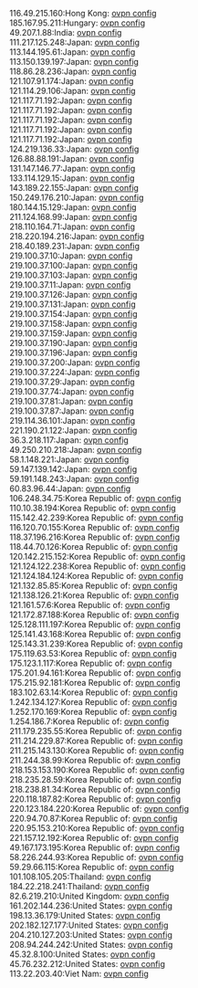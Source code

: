 116.49.215.160:Hong Kong: [ovpn config](vpn/116_49_215_160.ovpn)  
185.167.95.211:Hungary: [ovpn config](vpn/185_167_95_211.ovpn)  
49.207.1.88:India: [ovpn config](vpn/49_207_1_88.ovpn)  
111.217.125.248:Japan: [ovpn config](vpn/111_217_125_248.ovpn)  
113.144.195.61:Japan: [ovpn config](vpn/113_144_195_61.ovpn)  
113.150.139.197:Japan: [ovpn config](vpn/113_150_139_197.ovpn)  
118.86.28.236:Japan: [ovpn config](vpn/118_86_28_236.ovpn)  
121.107.91.174:Japan: [ovpn config](vpn/121_107_91_174.ovpn)  
121.114.29.106:Japan: [ovpn config](vpn/121_114_29_106.ovpn)  
121.117.71.192:Japan: [ovpn config](vpn/121_117_71_192.ovpn)  
121.117.71.192:Japan: [ovpn config](vpn/121_117_71_192.ovpn)  
121.117.71.192:Japan: [ovpn config](vpn/121_117_71_192.ovpn)  
121.117.71.192:Japan: [ovpn config](vpn/121_117_71_192.ovpn)  
121.117.71.192:Japan: [ovpn config](vpn/121_117_71_192.ovpn)  
124.219.136.33:Japan: [ovpn config](vpn/124_219_136_33.ovpn)  
126.88.88.191:Japan: [ovpn config](vpn/126_88_88_191.ovpn)  
131.147.146.77:Japan: [ovpn config](vpn/131_147_146_77.ovpn)  
133.114.129.15:Japan: [ovpn config](vpn/133_114_129_15.ovpn)  
143.189.22.155:Japan: [ovpn config](vpn/143_189_22_155.ovpn)  
150.249.176.210:Japan: [ovpn config](vpn/150_249_176_210.ovpn)  
180.144.15.129:Japan: [ovpn config](vpn/180_144_15_129.ovpn)  
211.124.168.99:Japan: [ovpn config](vpn/211_124_168_99.ovpn)  
218.110.164.71:Japan: [ovpn config](vpn/218_110_164_71.ovpn)  
218.220.194.216:Japan: [ovpn config](vpn/218_220_194_216.ovpn)  
218.40.189.231:Japan: [ovpn config](vpn/218_40_189_231.ovpn)  
219.100.37.10:Japan: [ovpn config](vpn/219_100_37_10.ovpn)  
219.100.37.100:Japan: [ovpn config](vpn/219_100_37_100.ovpn)  
219.100.37.103:Japan: [ovpn config](vpn/219_100_37_103.ovpn)  
219.100.37.11:Japan: [ovpn config](vpn/219_100_37_11.ovpn)  
219.100.37.126:Japan: [ovpn config](vpn/219_100_37_126.ovpn)  
219.100.37.131:Japan: [ovpn config](vpn/219_100_37_131.ovpn)  
219.100.37.154:Japan: [ovpn config](vpn/219_100_37_154.ovpn)  
219.100.37.158:Japan: [ovpn config](vpn/219_100_37_158.ovpn)  
219.100.37.159:Japan: [ovpn config](vpn/219_100_37_159.ovpn)  
219.100.37.190:Japan: [ovpn config](vpn/219_100_37_190.ovpn)  
219.100.37.196:Japan: [ovpn config](vpn/219_100_37_196.ovpn)  
219.100.37.200:Japan: [ovpn config](vpn/219_100_37_200.ovpn)  
219.100.37.224:Japan: [ovpn config](vpn/219_100_37_224.ovpn)  
219.100.37.29:Japan: [ovpn config](vpn/219_100_37_29.ovpn)  
219.100.37.74:Japan: [ovpn config](vpn/219_100_37_74.ovpn)  
219.100.37.81:Japan: [ovpn config](vpn/219_100_37_81.ovpn)  
219.100.37.87:Japan: [ovpn config](vpn/219_100_37_87.ovpn)  
219.114.36.101:Japan: [ovpn config](vpn/219_114_36_101.ovpn)  
221.190.21.122:Japan: [ovpn config](vpn/221_190_21_122.ovpn)  
36.3.218.117:Japan: [ovpn config](vpn/36_3_218_117.ovpn)  
49.250.210.218:Japan: [ovpn config](vpn/49_250_210_218.ovpn)  
58.1.148.221:Japan: [ovpn config](vpn/58_1_148_221.ovpn)  
59.147.139.142:Japan: [ovpn config](vpn/59_147_139_142.ovpn)  
59.191.148.243:Japan: [ovpn config](vpn/59_191_148_243.ovpn)  
60.83.96.44:Japan: [ovpn config](vpn/60_83_96_44.ovpn)  
106.248.34.75:Korea Republic of: [ovpn config](vpn/106_248_34_75.ovpn)  
110.10.38.194:Korea Republic of: [ovpn config](vpn/110_10_38_194.ovpn)  
115.142.42.239:Korea Republic of: [ovpn config](vpn/115_142_42_239.ovpn)  
116.120.70.155:Korea Republic of: [ovpn config](vpn/116_120_70_155.ovpn)  
118.37.196.216:Korea Republic of: [ovpn config](vpn/118_37_196_216.ovpn)  
118.44.70.126:Korea Republic of: [ovpn config](vpn/118_44_70_126.ovpn)  
120.142.215.152:Korea Republic of: [ovpn config](vpn/120_142_215_152.ovpn)  
121.124.122.238:Korea Republic of: [ovpn config](vpn/121_124_122_238.ovpn)  
121.124.184.124:Korea Republic of: [ovpn config](vpn/121_124_184_124.ovpn)  
121.132.85.85:Korea Republic of: [ovpn config](vpn/121_132_85_85.ovpn)  
121.138.126.21:Korea Republic of: [ovpn config](vpn/121_138_126_21.ovpn)  
121.161.57.6:Korea Republic of: [ovpn config](vpn/121_161_57_6.ovpn)  
121.172.87.188:Korea Republic of: [ovpn config](vpn/121_172_87_188.ovpn)  
125.128.111.197:Korea Republic of: [ovpn config](vpn/125_128_111_197.ovpn)  
125.141.43.168:Korea Republic of: [ovpn config](vpn/125_141_43_168.ovpn)  
125.143.31.239:Korea Republic of: [ovpn config](vpn/125_143_31_239.ovpn)  
175.119.63.53:Korea Republic of: [ovpn config](vpn/175_119_63_53.ovpn)  
175.123.1.117:Korea Republic of: [ovpn config](vpn/175_123_1_117.ovpn)  
175.201.94.161:Korea Republic of: [ovpn config](vpn/175_201_94_161.ovpn)  
175.215.92.181:Korea Republic of: [ovpn config](vpn/175_215_92_181.ovpn)  
183.102.63.14:Korea Republic of: [ovpn config](vpn/183_102_63_14.ovpn)  
1.242.134.127:Korea Republic of: [ovpn config](vpn/1_242_134_127.ovpn)  
1.252.170.169:Korea Republic of: [ovpn config](vpn/1_252_170_169.ovpn)  
1.254.186.7:Korea Republic of: [ovpn config](vpn/1_254_186_7.ovpn)  
211.179.235.55:Korea Republic of: [ovpn config](vpn/211_179_235_55.ovpn)  
211.214.229.87:Korea Republic of: [ovpn config](vpn/211_214_229_87.ovpn)  
211.215.143.130:Korea Republic of: [ovpn config](vpn/211_215_143_130.ovpn)  
211.244.38.99:Korea Republic of: [ovpn config](vpn/211_244_38_99.ovpn)  
218.153.153.190:Korea Republic of: [ovpn config](vpn/218_153_153_190.ovpn)  
218.235.28.59:Korea Republic of: [ovpn config](vpn/218_235_28_59.ovpn)  
218.238.81.34:Korea Republic of: [ovpn config](vpn/218_238_81_34.ovpn)  
220.118.187.82:Korea Republic of: [ovpn config](vpn/220_118_187_82.ovpn)  
220.123.184.220:Korea Republic of: [ovpn config](vpn/220_123_184_220.ovpn)  
220.94.70.87:Korea Republic of: [ovpn config](vpn/220_94_70_87.ovpn)  
220.95.153.210:Korea Republic of: [ovpn config](vpn/220_95_153_210.ovpn)  
221.157.12.192:Korea Republic of: [ovpn config](vpn/221_157_12_192.ovpn)  
49.167.173.195:Korea Republic of: [ovpn config](vpn/49_167_173_195.ovpn)  
58.226.244.93:Korea Republic of: [ovpn config](vpn/58_226_244_93.ovpn)  
59.29.66.115:Korea Republic of: [ovpn config](vpn/59_29_66_115.ovpn)  
101.108.105.205:Thailand: [ovpn config](vpn/101_108_105_205.ovpn)  
184.22.218.241:Thailand: [ovpn config](vpn/184_22_218_241.ovpn)  
82.6.219.210:United Kingdom: [ovpn config](vpn/82_6_219_210.ovpn)  
161.202.144.236:United States: [ovpn config](vpn/161_202_144_236.ovpn)  
198.13.36.179:United States: [ovpn config](vpn/198_13_36_179.ovpn)  
202.182.127.177:United States: [ovpn config](vpn/202_182_127_177.ovpn)  
204.210.127.203:United States: [ovpn config](vpn/204_210_127_203.ovpn)  
208.94.244.242:United States: [ovpn config](vpn/208_94_244_242.ovpn)  
45.32.8.100:United States: [ovpn config](vpn/45_32_8_100.ovpn)  
45.76.232.212:United States: [ovpn config](vpn/45_76_232_212.ovpn)  
113.22.203.40:Viet Nam: [ovpn config](vpn/113_22_203_40.ovpn)  
